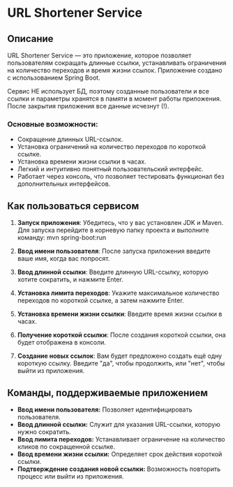 # URL Shortener Service

## Описание
URL Shortener Service — это приложение, которое позволяет пользователям сокращать длинные ссылки,
устанавливать ограничения на количество переходов и время жизни ссылок. Приложение создано с использованием Spring Boot.

Сервис НЕ использует БД, поэтому созданные пользователи и все ссылки и параметры хранятся в памяти в момент работы приложения. После закрытия приложения все данные исчезнут (!).


### Основные возможности:
- Сокращение длинных URL-ссылок.
- Установка ограничений на количество переходов по короткой ссылке.
- Установка времени жизни ссылки в часах.
- Легкий и интуитивно понятный пользовательский интерфейс.
- Работает через консоль, что позволяет тестировать функционал без дополнительных интерфейсов.


## Как пользоваться сервисом
1. **Запуск приложения**: Убедитесь, что у вас установлен JDK и Maven. 
Для запуска перейдите в корневую папку проекта и выполните команду: mvn spring-boot:run

2. **Ввод имени пользователя**: После запуска приложения введите ваше имя, когда вас попросят.

3. **Ввод длинной ссылки**: Введите длинную URL-ссылку, которую хотите сократить, и нажмите Enter.

4. **Установка лимита переходов**: Укажите максимальное количество переходов по короткой ссылке, а затем нажмите Enter.

5. **Установка времени жизни ссылки**: Введите время жизни ссылки в часах.

6. **Получение короткой ссылки**: После создания короткой ссылки, она будет отображена в консоли.

7. **Создание новых ссылок**: Вам будет предложено создать ещё одну короткую ссылку. Введите "да", чтобы продолжить, или "нет", чтобы выйти из приложения.

## Команды, поддерживаемые приложением
- **Ввод имени пользователя:** Позволяет идентифицировать пользователя.
- **Ввод длинной ссылки:** Служит для указания URL-ссылки, которую нужно сократить.
- **Ввод лимита переходов:** Устанавливает ограничение на количество кликов по сокращенной ссылке.
- **Ввод времени жизни ссылки:** Определяет срок действия короткой ссылки.
- **Подтверждение создания новой ссылки:** Возможность повторить процесс или выйти из приложения.

